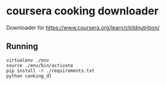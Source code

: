 # coursera cooking downloader

Downloader for https://www.coursera.org/learn/childnutrition/

## Running

```
virtualenv ./env
source ./env/bin/activate
pip install -r ./requirements.txt
python cooking_dl
```
